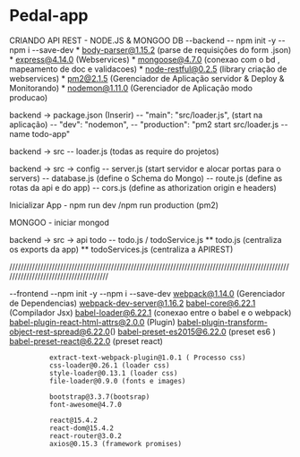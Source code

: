 # Pedal-app

CRIANDO API REST - NODE.JS & MONGOO DB
  --backend
    -- npm init -y
    -- npm i --save-dev 
       * body-parser@1.15.2 (parse de requisições do form .json)
       * express@4.14.0 (Webservices)
       * mongoose@4.7.0 (conexao com o bd , mapeamento de doc e validacoes)
       * node-restful@0.2.5 (library criação de webservices)
       * pm2@2.1.5 (Gerenciador de Aplicação servidor & Deploy & Monitorando)
       * nodemon@1.11.0 (Gerenciador de Aplicação modo producao)

backend -> package.json (Inserir)
                   -- "main": "src/loader.js", (start na aplicação)
                   --  "dev": "nodemon",
                   --  "production":  "pm2 start src/loader.js --name todo-app"

backend -> src
                   -- loader.js (todas as require do projetos)

backend -> src -> config
                   -- server.js (start servidor e alocar portas para o servers)
                   -- database.js (define o Schema do Mongo)
                   -- route.js (define as rotas da api e do app)
                   -- cors.js (define as athorization origin e headers)

Inicializar App - npm run dev /npm run production (pm2)

MONGOO - iniciar mongod

backend -> src -> api 
                      todo -- todo.js / todoService.js
                  ** todo.js (centraliza os exports da app)
                  ** todoServices.js (centraliza a APIREST)

//////////////////////////////////////////////////////////////////////////////////////////////////////////////////////////////////////

--frontend
           --npm init -y
           --npm i --save-dev 
              webpack@1.14.0 (Gerenciador de Dependencias)
              webpack-dev-server@1.16.2
              babel-core@6.22.1 (Compilador Jsx)
              babel-loader@6.22.1 (conexao entre o babel e o webpack)
              babel-plugin-react-html-attrs@2.0.0 (Plugin)
              babel-plugin-transform-object-rest-spread@6.22.0()
              babel-preset-es2015@6.22.0 (preset es6 )
              babel-preset-react@6.22.0 (preset react)
              
              extract-text-webpack-plugin@1.0.1 ( Processo css)
              css-loader@0.26.1 (loader css)
              style-loader@0.13.1 (loader css)
              file-loader@0.9.0 (fonts e images)
              
              bootstrap@3.3.7(bootsrap)
              font-awesome@4.7.0

              react@15.4.2
              react-dom@15.4.2
              react-router@3.0.2
              axios@0.15.3 (framework promises)

